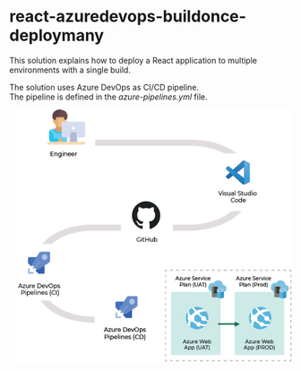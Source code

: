 # react-azuredevops-buildonce-deploymany

This solution explains how to deploy a React application to multiple environments with a single build.

The solution uses Azure DevOps as CI/CD pipeline.  
The pipeline is defined in the *azure-pipelines.yml* file.

![End-to-end solution](article/images/end-to-end.png)
